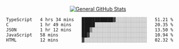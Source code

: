 <p align="center">
  <a href="https://github.com/AndyDevv">
    <img src="https://github-readme-stats.vercel.app/api?username=AndyDevv&custom_title=General%20GitHub%20Stats&theme=aura_dark" alt="General GitHub Stats">
  </a>
</p>

<!--START_SECTION:waka-->
```text
TypeScript   4 hrs 34 mins   ████████████▓░░░░░░░░░░░░   51.21 % 
C            1 hr 49 mins    █████░░░░░░░░░░░░░░░░░░░░   20.35 % 
JSON         1 hr 12 mins    ███▒░░░░░░░░░░░░░░░░░░░░░   13.50 % 
JavaScript   58 mins         ██▓░░░░░░░░░░░░░░░░░░░░░░   10.94 % 
HTML         12 mins         ▓░░░░░░░░░░░░░░░░░░░░░░░░   02.32 % 
```
<!--END_SECTION:waka-->
